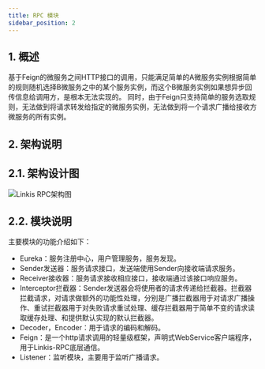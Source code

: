 ```yaml
---
title: RPC 模块
sidebar_position: 2
---
```


## 1. 概述

基于Feign的微服务之间HTTP接口的调用，只能满足简单的A微服务实例根据简单的规则随机选择B微服务之中的某个服务实例，而这个B微服务实例如果想异步回传信息给调用方，是根本无法实现的。
同时，由于Feign只支持简单的服务选取规则，无法做到将请求转发给指定的微服务实例，无法做到将一个请求广播给接收方微服务的所有实例。

## 2. 架构说明

## 2.1. 架构设计图

![Linkis RPC架构图](/Images-zh/Architecture/Commons/linkis-rpc.png)

## 2.2. 模块说明

主要模块的功能介绍如下：

* Eureka：服务注册中心，用户管理服务，服务发现。
* Sender发送器：服务请求接口，发送端使用Sender向接收端请求服务。
* Receiver接收器：服务请求接收相应接口，接收端通过该接口响应服务。
* Interceptor拦截器：Sender发送器会将使用者的请求传递给拦截器。拦截器拦截请求，对请求做额外的功能性处理，分别是广播拦截器用于对请求广播操作、重试拦截器用于对失败请求重试处理、缓存拦截器用于简单不变的请求读取缓存处理、和提供默认实现的默认拦截器。
* Decoder，Encoder：用于请求的编码和解码。
* Feign：是一个http请求调用的轻量级框架，声明式WebService客户端程序，用于Linkis-RPC底层通信。
* Listener：监听模块，主要用于监听广播请求。
